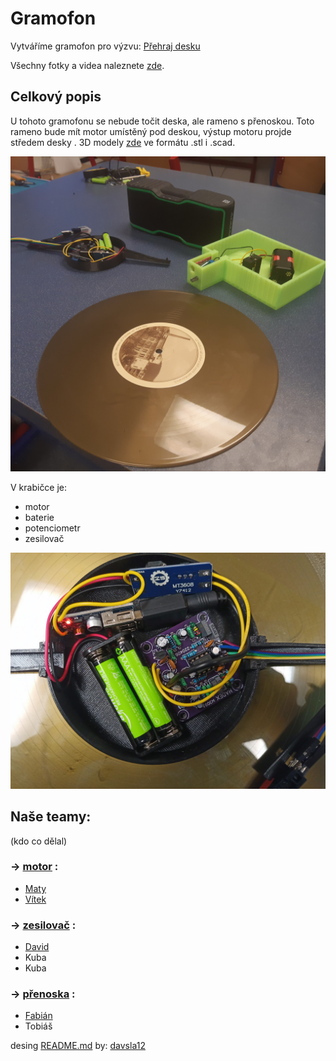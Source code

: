 # Gramofon
Vytváříme gramofon pro výzvu: [Přehraj desku](https://www.elixirdoskol.cz/l/prehraj-desku/)

Všechny fotky a videa naleznete [zde](https://owncloud.cesnet.cz/index.php/s/BCm2MCylGpjqCPX).

## Celkový popis

U tohoto gramofonu se nebude točit deska, ale rameno s přenoskou. Toto rameno bude mít motor umístěný pod deskou, výstup motoru projde středem desky .
3D modely [zde](models) ve formátu .stl i .scad.


![Detail předzesilovače](obrazky-gramofonu/dily-gramofonu.jpg)

V krabičce je:
 - motor 
 - baterie
 - potenciometr
 - zesilovač

![Všechny díly gramofonu](obrazky-gramofonu/predzesilovac.jpg)

## Naše teamy:
(kdo co dělal)

### -> [motor](motor.md) :
 - [Maty](https://github.com/matyasvanke)
 - [Vítek](https://github.com/vextr2009)

### -> [zesilovač](zesilovac.md) :
 - [David](https://github.com/davsla12)
 - Kuba 
 - Kuba

### -> [přenoska](prenoska.md) :
 - [Fabián](https://github.com/BabaFabaBaba)
 - Tobiáš


desing [README.md](README.md) by: [davsla12](https://github.com/davsla12)
